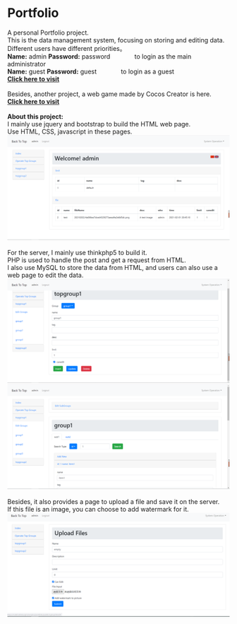 # Portfolio
A personal Portfolio project. <br>
This is the data management system, focusing on storing and editing data.<br>
Different users have different priorities。<br>
<b>Name:</b> admin  <b>Password:</b> password   &nbsp;&nbsp;&nbsp;&nbsp;&nbsp;&nbsp;&nbsp;&nbsp;&nbsp;&nbsp;&nbsp;&nbsp;  to login as the main administrator<br>
<b>Name:</b> guest  <b>Password:</b> guest  &nbsp;&nbsp;&nbsp;&nbsp;&nbsp;&nbsp;&nbsp;&nbsp;&nbsp;&nbsp;&nbsp;&nbsp;  to login as a guest<br>
<a href="https://cafel.edinburgh.domains/portfolio/public/admin"><b>Click here to visit</b></a><br>
<br>
Besides, another project, a web game made by Cocos Creator is here. <br>
<a href="https://github.com/cafel176/CanvasBall"><b>Click here to visit</b></a><br>
<br>
<b>About this project:</b><br>
I mainly use jquery and bootstrap to build the HTML web page.<br>
Use HTML, CSS, javascript in these pages.<br>
![图1](pic/1.png)
<br>
<br>
For the server, I mainly use thinkphp5 to build it.<br>
PHP is used to handle the post and get a request from HTML.<br>
I also use MySQL to store the data from HTML, and users can also use a web page to edit the data. <br>
![图2](pic/2.png)
![图3](pic/3.png)
<br>
<br>
Besides, it also provides a page to upload a file and save it on the server.<br>
If this file is an image, you can choose to add watermark for it.<br>
![图4](pic/4.png)
